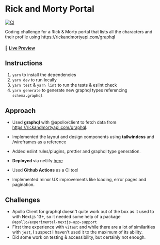 # Rick and Morty Portal

[![CI](https://github.com/ruiined/rick-and-morty-portal/actions/workflows/CI.yml/badge.svg)](https://github.com/ruiined/rick-and-morty-portal/actions/workflows/CI.yml)

Coding challenge for a Rick & Morty portal that lists all the characters and their profile using https://rickandmortyapi.com/graphql

#### **🚀 [Live Preview](https://main--stunning-baklava-81ee73.netlify.app/)**

## Instructions

1. `yarn` to install the dependencies
2. `yarn dev` to run locally
3. `yarn test` & `yarn lint` to run the tests & eslint check
4. `yarn generate` to generate new graphql types referencing `schema.graphql`

## Approach

- Used **graphql** with @apollo/client to fetch data from https://rickandmortyapi.com/graphql.

- Implemented the layout and design components using **tailwindcss** and /wireframes as a reference

- Added eslint rules/plugins, prettier and graphql type generation.

- **Deployed** via netlify [here](https://main--stunning-baklava-81ee73.netlify.app/)

- Used **Github Actions** as a CI tool

- Implemented minor UX improvements like loading, error pages and pagination.

## Challenges

- Apollo Client for graphql doesn't quite work out of the box as it used to with Next.js 13+, so it needed some help of a package `@apollo/experimental-nextjs-app-support`
- First time experience with `vitest` and while there are a lot of similarities with `jest`, I suspect I haven't used it to the maximum of its ability.
- Did some work on testing & accessibility, but certainly not enough.
